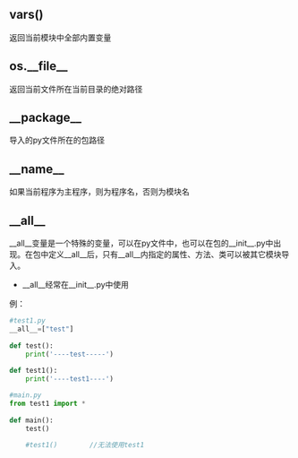 ## vars()
返回当前模块中全部内置变量

## os.\_\_file\_\_
返回当前文件所在当前目录的绝对路径

## \_\_package\_\_
导入的py文件所在的包路径

## \_\_name\_\_
如果当前程序为主程序，则为程序名，否则为模块名

## \_\_all\_\_

\_\_all\_\_变量是一个特殊的变量，可以在py文件中，也可以在包的__init__.py中出现。在包中定义\_\_all\_\_后，只有\_\_all\_\_内指定的属性、方法、类可以被其它模块导入。

* \_\_all\_\_经常在\_\_init\_\_.py中使用

例：

```python
#test1.py
__all__=["test"]
 
def test():
    print('----test-----')
      
def test1():
    print('----test1----')

#main.py
from test1 import *
      
def main():
    test()
      
    #test1()		//无法使用test1
      

```

